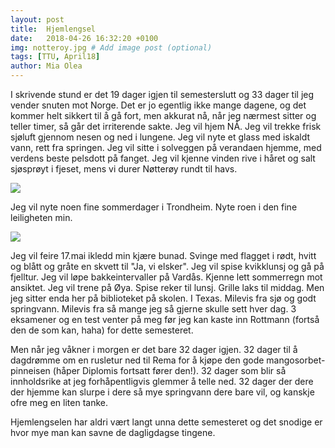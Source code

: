 ```yaml
---
layout: post
title:  Hjemlengsel
date:   2018-04-26 16:32:20 +0100
img: notteroy.jpg # Add image post (optional)
tags: [TTU, April18]
author: Mia Olea 
---
```

I skrivende stund er det 19 dager igjen til semesterslutt og 33 dager til jeg vender snuten mot Norge. Det er jo egentlig ikke mange dagene, og det kommer helt sikkert til å gå fort, men akkurat nå, når jeg nærmest sitter og teller timer, så går det irriterende sakte. Jeg vil hjem NÅ. Jeg vil trekke frisk sjøluft gjennom nesen og ned i lungene. Jeg vil nyte et glass med iskaldt vann, rett fra springen. Jeg vil sitte i solveggen på verandaen hjemme, med verdens beste pelsdott på fanget. Jeg vil kjenne vinden rive i håret og salt sjøsprøyt i fjeset, mens vi durer Nøtterøy rundt til havs. 

![]({{site.baseurl}}/assets/img/norge5.jpg)

Jeg vil nyte noen fine sommerdager i Trondheim. Nyte roen i den fine leiligheten min. 

![]({{site.baseurl}}/assets/img/norge2.jpg)


Jeg vil feire 17.mai ikledd min kjære bunad. Svinge med flagget i rødt, hvitt og blått og gråte en skvett til "Ja, vi elsker". Jeg vil spise kvikklunsj og gå på fjelltur. Jeg vil løpe bakkeintervaller på Vardås. Kjenne lett sommerregn mot ansiktet. Jeg vil trene på Øya. Spise reker til lunsj. Grille laks til middag. Men jeg sitter enda her på biblioteket på skolen. I Texas. Milevis fra sjø og godt springvann. Milevis fra så mange jeg så gjerne skulle sett hver dag. 3 eksamener og en test venter på meg før jeg kan kaste inn Rottmann (fortså den de som kan, haha) for dette semesteret. 

Men når jeg våkner i morgen er det bare 32 dager igjen. 32 dager til å dagdrømme om en rusletur ned til Rema for å kjøpe den gode mangosorbet-pinneisen (håper Diplomis fortsatt fører den!). 32 dager som blir så innholdsrike at jeg forhåpentligvis glemmer å telle ned. 32 dager der dere der hjemme kan slurpe i dere så mye springvann dere bare vil, og kanskje ofre meg en liten tanke. 

Hjemlengselen har aldri vært langt unna dette semesteret og det snodige er hvor mye man kan savne de dagligdagse tingene.

